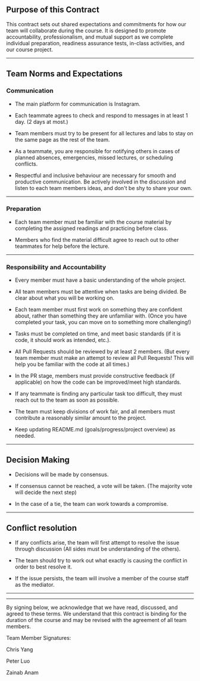## Purpose of this Contract

This contract sets out shared expectations and commitments for how our team will collaborate during the course. It is designed to promote accountability, professionalism, and mutual support as we complete individual preparation, readiness assurance tests, in-class activities, and our course project.

---
## Team Norms and Expectations

### Communication

* The main platform for communication is Instagram.

* Each teammate agrees to check and respond to messages in at least 1 day. (2 days at most.) 

* Team members must try to be present for all lectures and labs to stay on the same page as the rest of the team.

* As a teammate, you are responsible for notifying others in cases of planned absences, emergencies, missed lectures, or scheduling conflicts.

* Respectful and inclusive behaviour are necessary for smooth and productive communication. Be actively involved in the discussion and listen to each team members ideas, and don't be shy to share your own.

---

### Preparation

* Each team member must be familiar with the course material by completing the assigned readings and practicing before class.

* Members who find the material difficult agree to reach out to other teammates for help before the lecture.

---

### Responsibility and Accountability

* Every member must have a basic understanding of the whole project.

* All team members must be attentive when tasks are being divided. Be clear about what you will be working on.

* Each team member must first work on something they are confident about, rather than something they are unfamiliar with. (Once you have completed your task, you can move on to something more challenging!)

* Tasks must be completed on time, and meet basic standards (if it is code, it should work as intended, etc.).

* All Pull Requests should be reviewed by at least 2 members. (But every team member must make an attempt to review all Pull Requests! This will help you be familiar with the code at all times.)

* In the PR stage, members must provide constructive feedback (if applicable) on how the code can be improved/meet high standards.

* If any teammate is finding any particular task too difficult, they must reach out to the team as soon as possible.

* The team must keep divisions of work fair, and all members must contribute a reasonably similar amount to the project.

* Keep updating README.md (goals/progress/project overview) as needed.


---

## Decision Making

* Decisions will be made by consensus.

* If consensus cannot be reached, a vote will be taken. (The majority vote will decide the next step)

* In the case of a tie, the team can work towards a compromise.

---
## Conflict resolution

* If any conflicts arise, the team will first attempt to resolve the issue through discussion (All sides must be understanding of the others).

* The team should try to work out what exactly is causing the conflict in order to best resolve it.

* If the issue persists, the team will involve a member of the course staff as the mediator.

---


---

By signing below, we acknowledge that we have read, discussed, and agreed to these terms. We understand that this contract is binding for the duration of the course and may be revised with the agreement of all team members.

Team Member Signatures:

Chris Yang

Peter Luo

Zainab Anam